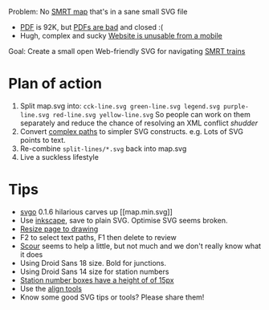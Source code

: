 Problem: No [SMRT map](http://www.smrt.com.sg/Trains/NetworkMap.aspx) that's in a sane small SVG file

* [PDF](http://www.smrt.com.sg/Portals/0/PDFs/Trains/Network_Map_100112.pdf) is 92K, but [PDFs are bad](http://dabase.com/blog/PDF-A_versus_HTML/) and closed :(
* Hugh, complex and sucky [Website is unusable from a mobile](http://www.smrt.com.sg/Trains/NetworkMap.aspx)

Goal: Create a small open Web-friendly SVG for navigating [SMRT trains](http://en.wikipedia.org/wiki/SMRT_Trains)

# Plan of action

1. Split map.svg into: `cck-line.svg green-line.svg legend.svg purple-line.svg red-line.svg yellow-line.svg` So people can work on them separately and reduce the chance of resolving an XML conflict _shudder_
2. Convert [complex paths](http://s.natalian.org/2012-12-02/1354431225_1366x768.png) to simpler SVG constructs. e.g. Lots of SVG points to text.
3. Re-combine `split-lines/*.svg` back into map.svg
4. Live a suckless lifestyle

# Tips

* [svgo](https://github.com/svg/svgo) 0.1.6 hilarious carves up [[map.min.svg]]
* Use [inkscape](http://en.wikipedia.org/wiki/Inkscape), save to plain SVG. Optimise SVG seems broken.
* [Resize page to drawing](http://s.natalian.org/2012-12-02/1354414212_1366x768.png)
* F2 to select text paths, F1 then delete to review
* [Scour](http://www.codedread.com/scour/) seems to help a little, but not much and we don't really know what it does
* Using Droid Sans 18 size. Bold for junctions.
* Using Droid Sans 14 size for station numbers
* [Station number boxes have a height of of 15px](http://s.natalian.org/2012-12-02/1354442644_1366x768.png)
* Use the [align tools](http://s.natalian.org/2012-12-02/1354442382_1366x768.png)
* Know some good SVG tips or tools? Please share them!
